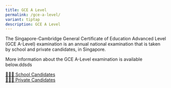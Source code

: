 ```yaml
---
title: GCE A Level
permalink: /gce-a-level/
variant: tiptap
description: GCE A Level
---
```

<p>The Singapore-Cambridge General Certificate of Education Advanced Level
(GCE A-Level) examination is an annual national examination that is taken
by school and private candidates, in Singapore.</p>
<p>More information about the GCE A-Level examination is available below.ddsds</p>
<p></p>
<div class="isomer-card-grid"><a rel="noopener noreferrer nofollow" href="/gce-a-level/sch-cddts" class="isomer-card"><div class="isomer-card-body"><div class="isomer-card-title">👨🏻‍🎓 School Candidates</div><div class="isomer-card-link"></div></div></a>
<a rel="noopener noreferrer nofollow" href="/gce-a-level/pte-cddts" class="isomer-card">
<div class="isomer-card-body">
<div class="isomer-card-title">🙋🏻‍♀️ Private Candidates</div>
<div class="isomer-card-link"></div>
</div>
</a>
</div>
<p></p>